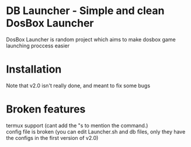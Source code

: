 # DB Launcher - Simple and clean DosBox Launcher
DosBox Launcher is random project which aims to make dosbox game launching proccess easier<br>

# Installation
Note that v2.0  isn't really done, and meant to fix some bugs<br>
# Broken features
termux support (cant add the "s to mention the command.)<br>
config file is broken (you can edit Launcher.sh and db files, only they have the configs in the first version of v2.0)
